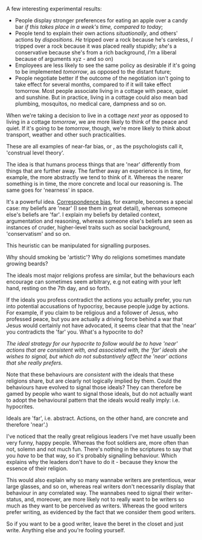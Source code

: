 A few interesting experimental results:

* People display stronger preferences for eating an apple over a candy bar <i>if this takes place in a week's time, compared to today</i>;
* People tend to explain their own actions <i>situationally</i>, and others' actions by <i>dispositions</i>. <i>He</i> tripped over a rock because he's careless, <i>I</i> tripped over a rock because it was placed really stupidly; <i>she</i>'s a conservative because she's from a rich background, <i>I'm</i> a liberal because of arguments xyz - and so on)
* Employees are less likely to see the same policy as desirable if it's going to be implemented <i>tomorrow</i>, as opposed to the distant future;
* People negotiate better if the outcome of the negotiation isn't going to take effect for several months, compared to if it will take effect tomorrow.
Most people associate living in a cottage with peace, quiet and sunshine. But in practice, living in a cottage could also mean bad plumbing, mosquitos, no medical care, dampness and so on. 

When we're taking a decision to live in a cottage _next year_ as opposed to living in a cottage <i>tomorrow</i>, we are more likely to think of the peace and quiet. If it's going to be <i>tomorrow</i>, though, we're more likely to think about transport, weather and other such practicalities.

These are all examples of near-far bias, or , as the psychologists call it, 'construal level theory'. 

The idea is that humans process things that are 'near' differently from things that are further away. The farther away an experience is in time, for example, the more abstractly we tend to think of it. Whereas the nearer something is in time, the more concrete and local our reasoning is. The same goes for 'nearness' in space.

It's a powerful idea. [Correspondence bias](http://en.wikipedia.org/wiki/Fundamental_attribution_error), for example, becomes a special case: my beliefs are 'near' (I see them in great detail), whereas someone else's beliefs are 'far'. I explain my beliefs by detailed context, argumentation and reasoning, whereas someone else's beliefs are seen as instances of cruder, higher-level traits such as social background, 'conservatism' and so on. 

This heuristic can be manipulated for signalling purposes. 

Why should smoking be 'artistic'? Why do religions sometimes mandate growing beards? 

The ideals most major religions profess are similar, but the behaviours each encourage can sometimes seem arbitrary, e.g not eating with your left hand, resting on the 7th day, and so forth. 

If the ideals you profess contradict the actions you actually prefer, you run into potential accusations of hypocrisy, because people judge by actions. For example, if you claim to be religious and a follower of Jesus, who professed peace, but you are actually a driving force behind a war that Jesus would certainly not have advocated, it seems clear that that the 'near' you contradicts the 'far' you. What's a hypocrite to do?

<i>The ideal strategy for our hypocrite to follow would be to have 'near' actions that are consistent with, and associated with, the 'far' ideals she wishes to signal, but which do not substantively affect the 'near' actions that she really prefers.</i>

Note that these behaviours are <i>consistent with</i> the ideals that these religions share, but are clearly not logically implied by them. Could the behaviours have evolved to signal those ideals? They can therefore be gamed by people who want to signal those ideals, but do not actually want to adopt the behavioural pattern that the ideals would really imply: i.e. hypocrites. 

Ideals are 'far', i.e. abstract. Actions, on the other hand, are concrete and therefore 'near'.)

I've noticed that the really great religious leaders I've met have usually been very funny, happy people. Whereas the foot soldiers are, more often than not, solemn and not much fun. There's nothing in the scriptures to say that you <i>have</i> to be that way, so it's probably signalling behaviour. Which explains why the leaders don't have to do it - because they know the essence of their religion.

This would also explain why so many wannabe writers are pretentious, wear large glasses, and so on, whereas real writers don't necessarily display that behaviour in any correlated way. The wannabes need to signal their writer-status, and, moreover, are more likely not to really want to be writers so much as they want to be perceived as writers. Whereas the good writers prefer writing, as evidenced by the fact that we consider them good writers. 

So if you want to be a good writer, leave the beret in the closet and just write. Anything else and you're fooling yourself.